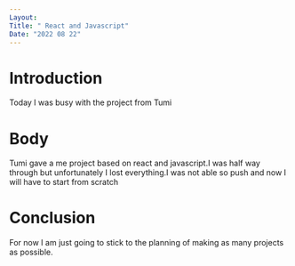 ```yaml
---
Layout:
Title: " React and Javascript"
Date: "2022 08 22"
---
```


# Introduction
Today I was busy with the project from Tumi

# Body
Tumi gave a me project based on react and javascript.I was half way through but unfortunately I lost everything.I was not able so push and now I will have to start from scratch 

# Conclusion
For now I am just going to stick to the planning of making as many projects as possible.